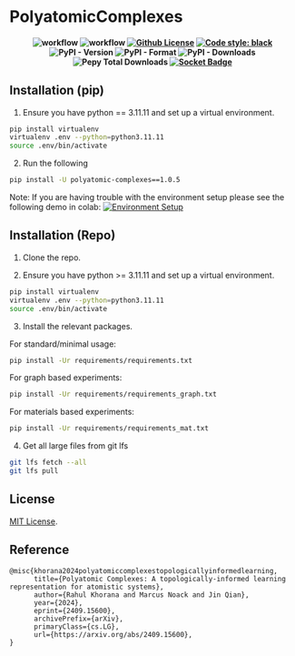 # PolyatomicComplexes

<h4 align="center">
  
![workflow](https://github.com/rahulkhorana/PolyatomicComplexes/actions/workflows/build.yml/badge.svg)
![workflow](https://github.com/rahulkhorana/PolyatomicComplexes/actions/workflows/ci.yml/badge.svg)
[![Github License](https://img.shields.io/badge/License-MIT%202.0-blue.svg)](https://opensource.org/licenses/MIT)
[![Code style: black](https://img.shields.io/badge/code%20style-black-000000.svg)](https://github.com/psf/black)
![PyPI - Version](https://img.shields.io/pypi/v/polyatomic-complexes?style=plastic&logo=%233775A9&logoSize=auto&labelColor=%233775A9&color=%23e1ad01&link=https%3A%2F%2Fpypi.org%2Fproject%2Fpolyatomic-complexes%2F0.0.8%2F)
![PyPI - Format](https://img.shields.io/pypi/format/polyatomic-complexes)
![PyPI - Downloads](https://img.shields.io/pypi/dm/polyatomic-complexes)
![Pepy Total Downloads](https://img.shields.io/pepy/dt/polyatomic-complexes)
[![Socket Badge](https://socket.dev/api/badge/pypi/package/polyatomic-complexes/0.0.8?artifact_id=tar-gz)](https://socket.dev/pypi/package/polyatomic-complexes/overview/0.0.8/tar-gz)

</h4>

## Installation (pip)

1. Ensure you have python == 3.11.11 and set up a virtual environment.
```sh
pip install virtualenv
virtualenv .env --python=python3.11.11
source .env/bin/activate
```
2. Run the following
```sh
pip install -U polyatomic-complexes==1.0.5
```
Note: If you are having trouble with the environment setup please see the following demo in colab:
[![Environment Setup](https://colab.research.google.com/assets/colab-badge.svg)](https://colab.research.google.com/drive/19uyB67lXdk937AI5y48PYzIjXypR86Sr?usp=sharing)




## Installation (Repo)

1. Clone the repo.

2. Ensure you have python >= 3.11.11 and set up a virtual environment.
```sh
pip install virtualenv
virtualenv .env --python=python3.11.11
source .env/bin/activate
```

3. Install the relevant packages.

For standard/minimal usage:
```sh
pip install -Ur requirements/requirements.txt
```

For graph based experiments:
```sh
pip install -Ur requirements/requirements_graph.txt
```

For materials based experiments:
```sh
pip install -Ur requirements/requirements_mat.txt
```

4. Get all large files from git lfs

```sh
git lfs fetch --all
git lfs pull
```


## License

[MIT License](https://github.com/rahulkhorana/PolyatomicComplexes/blob/master/LICENSE).

## Reference

```
@misc{khorana2024polyatomiccomplexestopologicallyinformedlearning,
      title={Polyatomic Complexes: A topologically-informed learning representation for atomistic systems}, 
      author={Rahul Khorana and Marcus Noack and Jin Qian},
      year={2024},
      eprint={2409.15600},
      archivePrefix={arXiv},
      primaryClass={cs.LG},
      url={https://arxiv.org/abs/2409.15600}, 
}

```

